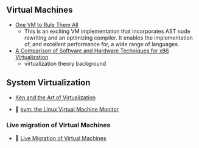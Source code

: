 ## Virtual Machines

* [One VM to Rule Them All](http://lafo.ssw.uni-linz.ac.at/papers/2013_Onward_OneVMToRuleThemAll.pdf)
    - This is an exciting VM implementation that incorporates AST node rewriting and an optimizing compiler. It enables the implementation of, and excellent performance for, a wide range of languages.
* [A Comparison of Software and Hardware Techniques for x86
  Virtualization](https://web.archive.org/web/20160108225910/http://www.vmware.com/pdf/asplos235_adams.pdf)
    - virtualization theory background

## System Virtualization

* [Xen and the Art of Virtualization](http://www.cl.cam.ac.uk/research/srg/netos/papers/2003-xensosp.pdf)

* :scroll: [kvm: the Linux Virtual Machine Monitor](kvm-linux-virtual-machines-monitor.pdf)

### Live migration of Virtual Machines

* :scroll: [Live Migration of Virtual Machines](live-migration-of-virtual-machines.pdf
)
